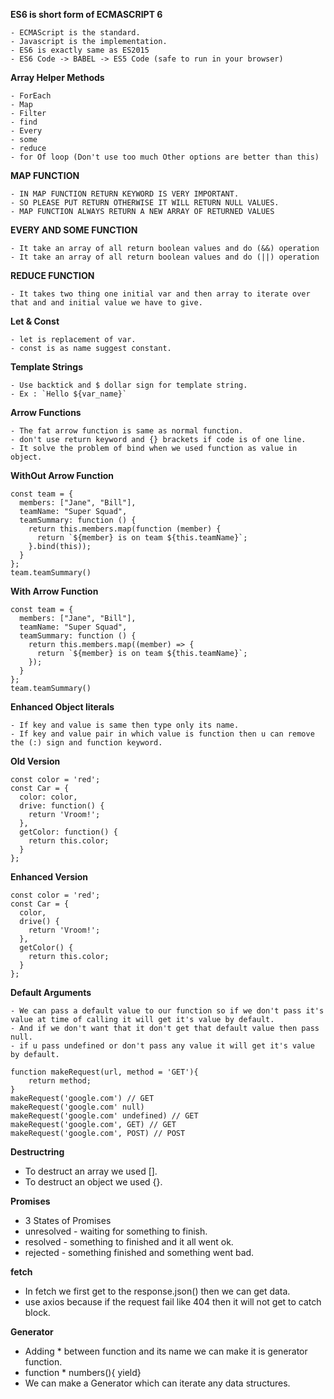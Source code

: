 **ES6 is short form of ECMASCRIPT 6**

    - ECMAScript is the standard.
    - Javascript is the implementation.
    - ES6 is exactly same as ES2015
    - ES6 Code -> BABEL -> ES5 Code (safe to run in your browser)

**Array Helper Methods**

    - ForEach
    - Map
    - Filter
    - find
    - Every
    - some
    - reduce
    - for Of loop (Don't use too much Other options are better than this)
  

**MAP FUNCTION**

    - IN MAP FUNCTION RETURN KEYWORD IS VERY IMPORTANT.
    - SO PLEASE PUT RETURN OTHERWISE IT WILL RETURN NULL VALUES.
    - MAP FUNCTION ALWAYS RETURN A NEW ARRAY OF RETURNED VALUES


**EVERY AND SOME FUNCTION**

    - It take an array of all return boolean values and do (&&) operation
    - It take an array of all return boolean values and do (||) operation

**REDUCE FUNCTION**


    - It takes two thing one initial var and then array to iterate over that and and initial value we have to give.

**Let & Const**

    - let is replacement of var.
    - const is as name suggest constant.

**Template Strings**

    - Use backtick and $ dollar sign for template string.
    - Ex : `Hello ${var_name}`

**Arrow Functions**

    - The fat arrow function is same as normal function. 
    - don't use return keyword and {} brackets if code is of one line.
    - It solve the problem of bind when we used function as value in object.

**WithOut Arrow Function**
```
const team = {
  members: ["Jane", "Bill"],
  teamName: "Super Squad",
  teamSummary: function () {
    return this.members.map(function (member) {
      return `${member} is on team ${this.teamName}`;
    }.bind(this));
  }
};
team.teamSummary()
```
**With Arrow Function**
```
const team = {
  members: ["Jane", "Bill"],
  teamName: "Super Squad",
  teamSummary: function () {
    return this.members.map((member) => {
      return `${member} is on team ${this.teamName}`;
    });
  }
};
team.teamSummary()
```


**Enhanced Object literals**

    - If key and value is same then type only its name. 
    - If key and value pair in which value is function then u can remove the (:) sign and function keyword.

**Old Version**
```
const color = 'red';
const Car = {
  color: color,
  drive: function() {
    return 'Vroom!';
  },
  getColor: function() {
    return this.color;
  }
};
```

**Enhanced Version**

```
const color = 'red';
const Car = {
  color,
  drive() {
    return 'Vroom!';
  },
  getColor() {
    return this.color;
  }
};
```



**Default Arguments**

    - We can pass a default value to our function so if we don't pass it's value at time of calling it will get it's value by default.
    - And if we don't want that it don't get that default value then pass null. 
    - if u pass undefined or don't pass any value it will get it's value by default.

```
function makeRequest(url, method = 'GET'){
    return method;
}
makeRequest('google.com') // GET
makeRequest('google.com' null)
makeRequest('google.com' undefined) // GET
makeRequest('google.com', GET) // GET
makeRequest('google.com', POST) // POST

```

**Destructring**

  - To destruct an array we used [].
  - To destruct an object we used {}.



**Promises**

  - 3 States of Promises
  - unresolved - waiting for something to finish.
  - resolved -  something to finished and it all went ok.
  - rejected -  something finished and something went bad.


**fetch**
  - In fetch we first get to the response.json() then we can get data.
  - use axios because if the request fail like 404 then it will not get to catch block.

**Generator**

  - Adding * between function and its name we can make it is generator function.
  - function * numbers(){ yield}
  - We can make a Generator which can iterate any data structures.